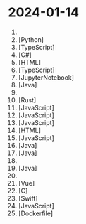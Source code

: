 # 2024-01-14

1. [](https://github.comundefined "科技爱好者周刊，每周五发布") 
2. [](https://github.comundefined "分享 GitHub 上有趣、入门级的开源项目。Share interesting, entry-level open source projects on GitHub.") [Python]
3. [](https://github.comundefined "🎨 A powerful multi-end drawing board that brings together a lot of creative brushes to experience a whole new range of drawing effects!") [TypeScript]
4. [](https://github.comundefined "一键自动化 下载、安装、激活 Office 的利器。") [C#]
5. [](https://github.comundefined "2024中国翻墙软件VPN推荐以及科学上网避坑，稳定好用。对比SSR机场、蓝灯、V2ray、老王VPN、VPS搭建梯子等科学上网与翻墙软件，中国最新科学上网翻墙梯子VPN下载推荐，访问Chatgpt。") [HTML]
6. [](https://github.comundefined "🌟 Wiki of OI / ICPC for everyone. （某大型游戏线上攻略，内含炫酷算术魔法）") [TypeScript]
7. [](https://github.comundefined "Deep Learning System core principles introduction.") [JupyterNotebook]
8. [](https://github.comundefined "🔥 官方推荐 🔥 RuoYi-Vue 全新 Pro 版本，优化重构所有功能。基于 Spring Boot + MyBatis Plus + Vue & Element 实现的后台管理系统 + 微信小程序，支持 RBAC 动态权限、数据权限、SaaS 多租户、Flowable 工作流、三方登录、支付、短信、商城等功能。你的 ⭐️ Star ⭐️，是作者生发的动力！") [Java]
9. [](https://github.comundefined "《利用Python进行数据分析·第2版》") 
10. [](https://github.comundefined "🤱🏻 Turn any webpage into a desktop app with Rust. 🤱🏻 利用 Rust 轻松构建轻量级多端桌面应用") [Rust]
11. [](https://github.comundefined "✯ 一个可直连访问的电视/广播图标库与相关工具项目 ✯ 🔕 永久免费 直连访问 完整开源 不断完善的台标 支持IPv4/IPv6双栈访问 🔕") [JavaScript]
12. [](https://github.comundefined "OpenAI + LINE + Vercel = GPT AI Assistant") [JavaScript]
13. [](https://github.comundefined "中文独立博客列表") [JavaScript]
14. [](https://github.comundefined "每日分享免费节点,免费机场,ssr节点,v2ray节点,v2ray订阅,clash节点,clash订阅,shadowrocket订阅,Quantumult X订阅,Clash .NET订阅,小火箭节点,小猫咪节点,免费翻墙,免费科学上网,免费梯子,免费trojan节点,蓝灯,谷歌商店,翻墙梯子,安卓VPN,iphone翻墙节点,iphone vpn,节点分享,免费SSR,蓝灯,谷歌商店,V2ary免费节点,代理,proxy代理科学上网,TG代理,电报代理,Telegram代理,翻墙软件,破解VPN,机场推荐,节点订阅,chatgpt节点,chatgpt机场,chatgpt代理") [HTML]
15. [](https://github.comundefined "青龙面板脚本公共仓库") [JavaScript]
16. [](https://github.comundefined "强大易用的开源建站工具。") [Java]
17. [](https://github.comundefined "Android 权限请求框架，已适配 Android 14") [Java]
18. [](https://github.comundefined "冴羽写博客的地方，预计写四个系列：JavaScript深入系列、JavaScript专题系列、ES6系列、React系列。") 
19. [](https://github.comundefined "🔥「企业级低代码平台」前后端分离架构SpringBoot 2.x/3.x，SpringCloud，Ant Design&Vue，Mybatis，Shiro，JWT。强大的代码生成器让前后端代码一键生成，无需写任何代码! 引领新的开发模式OnlineCoding->代码生成->手工MERGE，帮助Java项目解决70%重复工作，让开发更关注业务，既能快速提高效率，帮助公司节省成本，同时又不失灵活性。") [Java]
20. [](https://github.comundefined "自动整合全网Nuclei的漏洞POC，实时同步更新最新POC！") 
21. [](https://github.comundefined "基于fabric.js和Vue的图片编辑器，可自定义字体、素材、设计模板。fabric.js and Vue based image editor, can customize fonts, materials, design templates.") [Vue]
22. [](https://github.comundefined "Jessibuca是一款开源的纯H5直播流播放器") [C]
23. [](https://github.comundefined "BiliBili Client Demo for Apple TV (tvOS)") [Swift]
24. [](https://github.comundefined "前端精读周刊。帮你理解最前沿、实用的技术。") [JavaScript]
25. [](https://github.comundefined "为开发人员分享快速参考备忘清单(速查表)") [Dockerfile]
